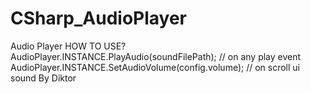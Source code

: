 # CSharp_AudioPlayer
Audio Player
HOW TO USE?
 AudioPlayer.INSTANCE.PlayAudio(soundFilePath); // on any play event
 AudioPlayer.INSTANCE.SetAudioVolume(config.volume); // on scroll ui sound
By Diktor
